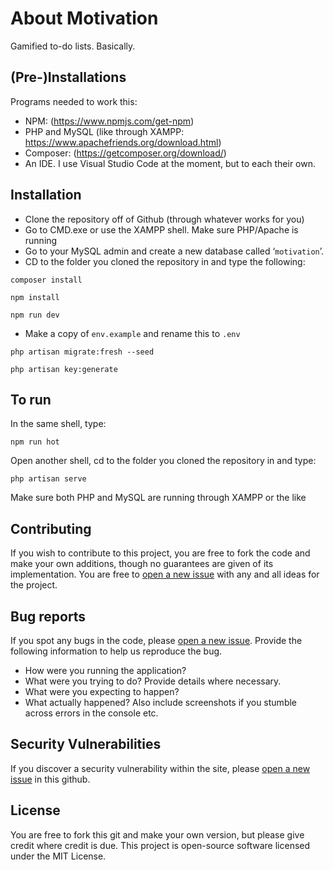 # About Motivation

Gamified to-do lists. Basically.

## (Pre-)Installations

Programs needed to work this:
- NPM: (https://www.npmjs.com/get-npm)
- PHP and MySQL (like through XAMPP: https://www.apachefriends.org/download.html)
- Composer: (https://getcomposer.org/download/)
- An IDE. I use Visual Studio Code at the moment, but to each their own.

## Installation

- Clone the repository off of Github (through whatever works for you)
- Go to CMD.exe or use the XAMPP shell. Make sure PHP/Apache is running
- Go to your MySQL admin and create a new database called ‘`motivation`’.
- CD to the folder you cloned the repository in and type the following:

`composer install`

`npm install`

`npm run dev`

- Make a copy of `env.example` and rename this to `.env`

`php artisan migrate:fresh --seed`

`php artisan key:generate`


## To run

In the same shell, type:

`npm run hot`

Open another shell, cd to the folder you cloned the repository in and type:

`php artisan serve`

Make sure both PHP and MySQL are running through XAMPP or the like

## Contributing

If you wish to contribute to this project, you are free to fork the code and make your own additions, though no guarantees are given of its implementation. You are free to [open a new issue](https://github.com/MJZwart/motivation-app/issues/new) with any and all ideas for the project.

## Bug reports

If you spot any bugs in the code, please [open a new issue](https://github.com/MJZwart/motivation-app/issues/new). Provide the following information to help us reproduce the bug. 
- How were you running the application?
- What were you trying to do? Provide details where necessary.
- What were you expecting to happen?
- What actually happened?
Also include screenshots if you stumble across errors in the console etc.

## Security Vulnerabilities

If you discover a security vulnerability within the site, please [open a new issue](https://github.com/MJZwart/motivation-app/issues/new) in this github.

## License

You are free to fork this git and make your own version, but please give credit where credit is due. This project is open-source software licensed under the MIT License.
